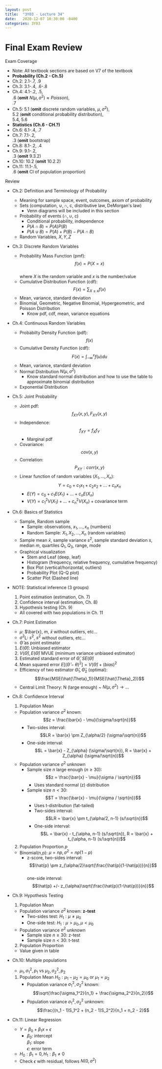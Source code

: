 ```yaml
---
layout: post
title:  "3Y03 - Lecture 34"
date:   2020-12-07 10:30:00 -0400
categories: 3Y03
---
```


Final Exam Review
===

Exam Coverage
- Note: All textbook sections are based on V7 of the textbook
- **Probability (Ch.2 - Ch.5)**
- Ch.2: 2.1-.7, .9
- Ch.3: 3.1-.4, .6-.8
- Ch.4: 4.1-.2, .5,  
.6 (**omit** $N(\mu, \sigma^2) \approx Poisson$),   
.7
- Ch.5: 5.1 (**omit** discrete random variables, $\mu, \sigma^2$),  
5.2 (**omit** conditional probability distribution),  
5.4, 5.6
- **Statistics (Ch.6 - CH.?)**
- Ch.6: 6.1-.4, .7
- Ch.7: 7.1-.2,  
.3 (**omit** bootstrap)
- Ch.8: 8.1-.2, .4
- Ch.9: 9.1-.2,  
.3 (**omit** 9.3.2)
- Ch.10: 10.2 (**omit** 10.2.2)
- Ch.11: 11.1-.5,  
.6 (**omit** CI of population proportion)

Review
- Ch.2: Definition and Terminology of Probability
    - Meaning for sample space, event, outcomes, axiom of probability
    - Sets (computation, $\cup, \cap$, c, distributive law, DeMorgan's law)
        - Venn diagrams will be included in this section
    - Probability of events ($\cap, \cup$, c)
        - Conditional probability, independence
        - $P(A \cap B) = P(A) P(B)$
        - $P(A \cup B) = P(A) + P(B) - P(A \cap B)$
    - Random Variables, $X, Y, Z$
- Ch.3: Discrete Random Variables
    - Probability Mass Function (pmf):  
    $$f(x) = P(X = x)$$  
    where $X$ is the random variable and $x$ is the number/value
    - Cumulative Distribution Function (cdf):  
    $$F(x) = \sum_{X \leq x} f(x)$$
    - Mean, variance, standard deviation
    - Binomial, Geometric, Negative Binomial, Hypergeometric, and Poisson Distribution
        - Know pdf, cdf, mean, variance equations
- Ch.4: Continuous Random Variables
    - Probabilty Density Function (pdf):  
    $$f(x)$$  
    - Cumulative Density Function (cdf):  
    $$F(x) = \int_{-\infty}^x f(u) du$$
    - Mean, variance, standard deviation
    - Normal Distribution $N(\mu, \sigma^2)$
        - Know standard normal distribution and how to use the table to approximate binomial distribution
    - Exponential Distribution
- Ch.5: Joint Probability
    - Joint pdf:  
    $$f_{XY}(x,y), F_{XY}(x,y)$$  
    - Independence:  
    $$f_{XY} = f_X f_Y$$  
        - Marginal pdf
    - Covariance:  
    $$cov(x,y)$$  
    - Correlation:  
    $$P_{XY}: corr(x,y)$$
    - Linear function of random variables ($X_1, ..., X_n$):  
    $$Y = c_0 + c_1 x_1 + c_2 x_2 + . .. + c_n x_n$$
        - $E(Y) = c_0 + c_1 E(X_1) + ... + c_n E(X_n)$
        - $V(Y) = c_1^2 V(X_1) + ... + c_n^2 V(X_n) + \text{covariance term}$
- Ch.6: Basics of Statistics
    - Sample, Random sample
        - Sample: observations, $x_1, ..., x_n$ (numbers)
        - Random Sample: $X_1, X_2, ..., X_n$ (random variables)
    - Sample mean $\bar{x}$, sample variance $s^2$, sample standard deviation $s$, median $m$, quartiles $Q_1, Q_3$, range, mode
    - Graphical visualization
        - Stem and Leaf (deep, leaf)
        - Histogram (frequency, relative frequency, cumulative frequency)
        - Box Plot (vertical/horizontal, outliers)
        - Probability Plot (Q-Q plot)
        - Scatter Plot (Dashed line)
- NOTE: Statistical inference (3 groups)
    1. Point estimation (estimation, Ch. 7)
    2. Confidence interval (estimation, Ch. 8)
    3. Hypothesis testing (Ch. 9)
    - All covered with two populations in Ch. 11
- Ch.7: Point Estimation
    - $\mu$: $\bar{x}, $m$, $\bar{x}$ without outliers, etc...
    - $\sigma^2$L: $s^2$, $s^2$ without outliers, etc...
    - $\hat{\Theta}$ as point estimator
    1. $E(\hat{\Theta})$: Unbiased estimator
    2. $V(\hat{\Theta}), E(\hat{\Theta})$ MVUE (minimum variance unbiased estimator)
    3. Estimated standard error of $\hat{\Theta}$, $SE(\hat{\Theta})$
    4. Mean squared error $E[(\hat{\Theta} - \theta)^2] = V(\hat{\Theta}) + (bias)^2$
    - Efficiency of two estimator $\hat{\Theta}_1, \hat{\Theta}_2$ (optimal):  
    $$\frac{MSE(\hat{\Theta}_1)}{MSE(\hat{\Theta}_2)}$$
    - Central Limit Theory: N (large enough) ~ $N(\mu, \sigma^2) \to ...$
- Ch.8: Confidence Interval
    1. Population Mean
    - Population variance $\sigma^2$ known:  
    $$z = \frac{\bar{x} - \mu}{\sigma/\sqrt{n}}$$
        - Two-sides interval:  
        $$LR = \bar{x} \pm Z_{\alpha/2} (\sigma/\sqrt{n})$$  
        - One-side interval:  
        $$L = \bar{x} - Z_{\alpha} (\sigma/\sqrt{n}), R = \bar{x} + Z_{\alpha} (\sigma/\sqrt{n})$$  
    - Population variance $\sigma^2$ unknown
        - Sample size *n* large enough ($n \geq 30$):  
        $$z = \frac{\bar{x} - \mu}{\sigma / \sqrt{n}}$$
            - Uses standard normal (z) distribution
        - Sample size $n \lt 30$:  
        $$T = \frac{\bar{x} - \mu}{\sigma / \sqrt{n}}$$
            - Uses t-distribution (fat-tailed)
            - Two-sides interval:  
            $$LR = \bar{x} \pm t_{\alpha/2, n-1} (s/\sqrt{n})$$  
            - One-side interval:  
            $$L = \bar{x} - t_{\alpha, n-1} (s/\sqrt{n}), R = \bar{x} + t_{\alpha, n-1} (s/\sqrt{n})$$  
    2. Population Proportion *p*
    - Binomial(n,p): $\mu = np, \sigma^2 = np(1-p)$
        - z-score, two-sides interval:  
        $$\hat{p} \pm z_{\alpha/2}\sqrt{\frac{\hat{p}(1-\hat{p})}{n}}$$  
        one-side interval:  
        $$\hat{p} +/- z_{\alpha}\sqrt{\frac{\hat{p}(1-\hat{p})}{n}}$$
- Ch.9: Hypothesis Testing
    1. Population Mean
    - Population variance $\sigma^2$ known: **z-test**
        - Two-sides test: $H_1: \mu \neq \mu_0$
        - One-side test: $H_1: \mu \gt \mu_0, \mu \lt \mu_0$
    - Population variance $\sigma^2$ unknown
        - Sample size $n \geq 30$: z-test
        - Sample size $n \lt 30$: t-test
    2. Population Proportion
    - Value given in table
- Ch.10: Multiple populations
    - $\mu_1, \sigma_1^2, p_1$ vs $\mu_2, \sigma_2^2, p_2$
    1. Population Mean $H_0: \mu_1 - \mu_2 = \mu_0 \text{ or } \mu_1 = \mu_2$
        - Population variance $\sigma_1^2, \sigma_2^2$ known:  
        $$\sqrt{\frac{\sigma_1^2}{n_1} + \frac{\sigma_2^2}{n_2}}$$
        - Population variance $\sigma_1^2, \sigma_2^2$ unknown:  
        $$\frac{(n_1 - 1)S_1^2 + (n_2 - 1)S_2^2}{n_1 + n_2 - 2}$$

- Ch.11: Linear Regression
    - $Y = \beta_0 + \beta_1 x + \epsilon$
        - $\beta_0$: intercept  
        $\beta_1$: slope  
        $\epsilon$: error term
    - $H_0: \beta_1 = 0, H_1: \beta_1 \neq 0$
    - Check $\epsilon$ with residual, follows $N(0, \sigma^2)$